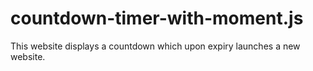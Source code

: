 # countdown-timer-with-moment.js
This website displays a countdown which upon expiry launches a new website.
